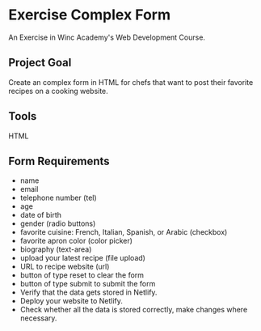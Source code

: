 # Exercise Complex Form
An Exercise in Winc Academy's Web Development Course.

## Project Goal
Create an complex form in HTML for chefs that want to post their favorite recipes on a cooking website.

## Tools
HTML

## Form Requirements
* name
* email
* telephone number (tel)
* age
* date of birth
* gender (radio buttons)
* favorite cuisine: French, Italian, Spanish, or Arabic (checkbox)
* favorite apron color (color picker)
* biography (text-area)
* upload your latest recipe (file upload)
* URL to recipe website (url)
* button of type reset to clear the form
* button of type submit to submit the form
* Verify that the data gets stored in Netlify.
* Deploy your website to Netlify.
* Check whether all the data is stored correctly, make changes where necessary.
